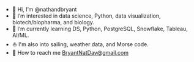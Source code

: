 - 🧬 Hi, I’m @nathandbryant
- 🔬 I’m interested in data science, Python, data visualization, biotech/biopharma, and biology.
- 🔭 I’m currently learning DS, Python, PostgreSQL, Snowflake, Tableau, AI/ML.
- ⛵️ I'm also into sailing, weather data, and Morse code.
- 🧪 How to reach me BryantNatDav@gmail.com

<!---
nathandbryant/nathandbryant is a ✨ special ✨ repository because its `README.md` (this file) appears on your GitHub profile.
You can click the Preview link to take a look at your changes.
--->

